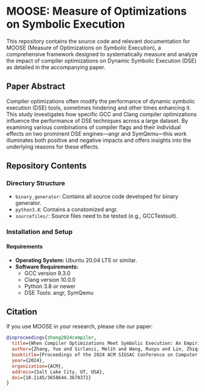 
# MOOSE: Measure of Optimizations on Symbolic Execution

This repository contains the source code and relevant documentation for MOOSE (Measure of Optimizations on Symbolic Execution), a comprehensive framework designed to systematically measure and analyze the impact of compiler optimizations on Dynamic Symbolic Execution (DSE) as detailed in the accompanying paper.

## Paper Abstract

Compiler optimizations often modify the performance of dynamic symbolic execution (DSE) tools, sometimes hindering and other times enhancing it. This study investigates how specific GCC and Clang compiler optimizations influence the performance of DSE techniques across a large dataset. By examining various combinations of compiler flags and their individual effects on two prominent DSE engines—angr and SymQemu—this work illuminates both positive and negative impacts and offers insights into the underlying reasons for these effects.

## Repository Contents

### Directory Structure

- `binary_generator`: Contains all source code developed for binary generator.
- `python3.8`: Contains a constomized angr. 
- `sourcefiles/`: Source files need to be tested (e.g., GCCTestsuit).

### Installation and Setup

#### Requirements

- **Operating System:** Ubuntu 20.04 LTS or similar.
- **Software Requirements:**
  - GCC version 9.3.0
  - Clang version 10.0.0
  - Python 3.8 or newer
  - DSE Tools: angr, SymQemu

## Citation

If you use MOOSE in your research, please cite our paper:

```bibtex
@inproceedings{zhang2024compiler,
  title={When Compiler Optimizations Meet Symbolic Execution: An Empirical Study},
  author={Zhang, Yue and Sirlanci, Melih and Wang, Ruoyu and Lin, Zhiqiang},
  booktitle={Proceedings of the 2024 ACM SIGSAC Conference on Computer and Communications Security},
  year={2024},
  organization={ACM},
  address={Salt Lake City, UT, USA},
  doi={10.1145/3658644.3670372}
}

